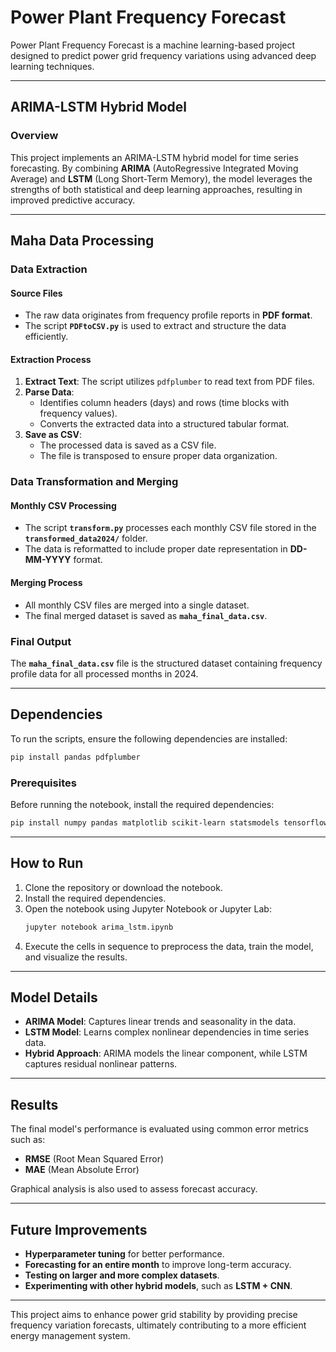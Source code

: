 # **Power Plant Frequency Forecast**

Power Plant Frequency Forecast is a machine learning-based project designed to predict power grid frequency variations using advanced deep learning techniques.

---

## **ARIMA-LSTM Hybrid Model**

### **Overview**

This project implements an ARIMA-LSTM hybrid model for time series forecasting. By combining **ARIMA** (AutoRegressive Integrated Moving Average) and **LSTM** (Long Short-Term Memory), the model leverages the strengths of both statistical and deep learning approaches, resulting in improved predictive accuracy.

---

## **Maha Data Processing**

### **Data Extraction**

#### **Source Files**
- The raw data originates from frequency profile reports in **PDF format**.
- The script **`PDFtoCSV.py`** is used to extract and structure the data efficiently.

#### **Extraction Process**
1. **Extract Text**: The script utilizes `pdfplumber` to read text from PDF files.
2. **Parse Data**:
   - Identifies column headers (days) and rows (time blocks with frequency values).
   - Converts the extracted data into a structured tabular format.
3. **Save as CSV**:
   - The processed data is saved as a CSV file.
   - The file is transposed to ensure proper data organization.

### **Data Transformation and Merging**

#### **Monthly CSV Processing**
- The script **`transform.py`** processes each monthly CSV file stored in the **`transformed_data2024/`** folder.
- The data is reformatted to include proper date representation in **DD-MM-YYYY** format.

#### **Merging Process**
- All monthly CSV files are merged into a single dataset.
- The final merged dataset is saved as **`maha_final_data.csv`**.

### **Final Output**
The **`maha_final_data.csv`** file is the structured dataset containing frequency profile data for all processed months in 2024.

---

## **Dependencies**

To run the scripts, ensure the following dependencies are installed:
```bash
pip install pandas pdfplumber
```

### **Prerequisites**
Before running the notebook, install the required dependencies:
```bash
pip install numpy pandas matplotlib scikit-learn statsmodels tensorflow keras
```

---

## **How to Run**

1. Clone the repository or download the notebook.
2. Install the required dependencies.
3. Open the notebook using Jupyter Notebook or Jupyter Lab:
   ```bash
   jupyter notebook arima_lstm.ipynb
   ```
4. Execute the cells in sequence to preprocess the data, train the model, and visualize the results.

---

## **Model Details**

- **ARIMA Model**: Captures linear trends and seasonality in the data.
- **LSTM Model**: Learns complex nonlinear dependencies in time series data.
- **Hybrid Approach**: ARIMA models the linear component, while LSTM captures residual nonlinear patterns.

---

## **Results**

The final model's performance is evaluated using common error metrics such as:
- **RMSE** (Root Mean Squared Error)
- **MAE** (Mean Absolute Error)

Graphical analysis is also used to assess forecast accuracy.

---

## **Future Improvements**

- **Hyperparameter tuning** for better performance.
- **Forecasting for an entire month** to improve long-term accuracy.
- **Testing on larger and more complex datasets**.
- **Experimenting with other hybrid models**, such as **LSTM + CNN**.

---

This project aims to enhance power grid stability by providing precise frequency variation forecasts, ultimately contributing to a more efficient energy management system.

